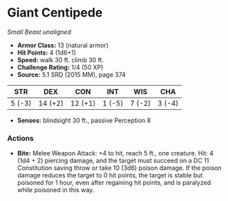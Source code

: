 # Giant Centipede

*Small* *Beast* *unaligned*

- **Armor Class:** 13 (natural armor)
- **Hit Points:** 4 (1d6+1)
- **Speed:** walk 30 ft. climb 30 ft.
- **Challenge Rating:** 1/4 (50 XP)
- **Source:** 5.1 SRD (2015 MM), page 374

| STR | DEX | CON | INT | WIS | CHA |
| --- | --- | --- | --- | --- | --- |
| 5 (-3) | 14 (+2) | 12 (+1) | 1 (-5) | 7 (-2) | 3 (-4) |

- **Senses:** blindsight 30 ft., passive Perception 8

### Actions

- **Bite:** Melee Weapon Attack: +4 to hit, reach 5 ft., one creature. Hit: 4 (1d4 + 2) piercing damage, and the target must succeed on a DC 11 Constitution saving throw or take 10 (3d6) poison damage. If the poison damage reduces the target to 0 hit points, the target is stable but poisoned for 1 hour, even after regaining hit points, and is paralyzed while poisoned in this way.


